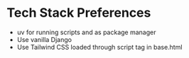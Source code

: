 # Tech Stack Preferences

- uv for running scripts and as package manager
- Use vanilla Django
- Use Tailwind CSS loaded through script tag in base.html
